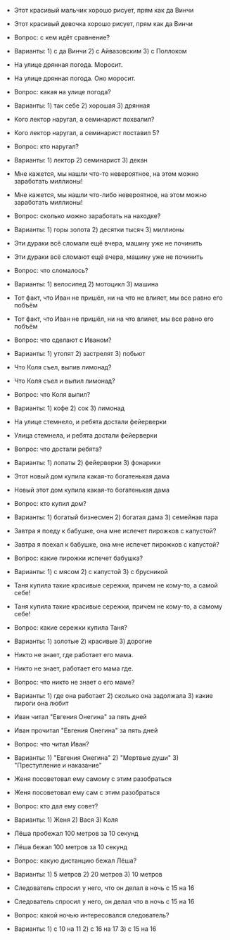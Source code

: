 * Этот красивый мальчик хорошо рисует, прям как да Винчи
* Этот красивый девочка хорошо рисует, прям как да Винчи
* Вопрос: с кем идёт сравнение?
* Варианты: 1) с да Винчи 2) с Айвазовским 3) с Поллоком 

* На улице дрянная погода. Моросит.
* На улице дрянная погода. Оно моросит.
* Вопрос: какая на улице погода?
* Варианты: 1) так себе 2) хорошая 3) дрянная 

* Кого лектор наругал, а семинарист похвалил?
* Кого лектор наругал, а семинарист поставил 5?
* Вопрос: кто наругал?
* Варианты: 1) лектор 2) семинарист 3) декан

* Мне кажется, мы нашли что-то невероятное, на этом можно заработать миллионы!
* Мне кажется, мы нашли что-либо невероятное, на этом можно заработать миллионы!
* Вопрос: сколько можно заработать на находке?
* Варианты: 1) горы золота 2) десятки тысяч 3) миллионы

* Эти дураки всё сломали ещё вчера, машину уже не починить
* Эти дураки всё сломают ещё вчера, машину уже не починить
* Вопрос: что сломалось?
* Варианты: 1) велосипед 2) мотоцикл 3) машина

* Тот факт, что Иван не пришёл, ни на что не влияет, мы все равно его побъём
* Тот факт, что Иван не пришёл, ни на что влияет, мы все равно его побъём
* Вопрос: что сделают с Иваном?
* Варианты: 1) утопят 2) застрелят 3) побьют

* Что Коля съел, выпив лимонад?
* Что Коля съел и выпил лимонад?
* Вопрос: что Коля выпил?
* Варианты: 1) кофе 2) сок 3) лимонад

* На улице стемнело, и ребята достали фейерверки
* Улица стемнела, и ребята достали фейерверки
* Вопрос: что достали ребята? 
* Варианты: 1) лопаты 2) фейерверки 3) фонарики

* Этот новый дом купила какая-то богатенькая дама
* Новый этот дом купила какая-то богатенькая дама
* Вопрос: кто купил дом? 
* Варианты: 1) богатый бизнесмен 2) богатая дама 3) семейная пара

* Завтра я поеду к бабушке, она мне испечет пирожков с капустой?
* Завтра я поехал к бабушке, она мне испечет пирожков с капустой?
* Вопрос: какие пирожки испечет бабушка? 
* Варианты: 1) с мясом 2) с капустой 3) с брусникой

* Таня купила такие красивые сережки, причем не кому-то, а самой себе!
* Таня купила такие красивые сережки, причем не кому-то, а самому себе!
* Вопрос: какие сережки купила Таня? 
* Варианты: 1) золотые 2) красивые 3) дорогие

* Никто не знает, где работает его мама.
* Никто не знает, работает его мама где.
* Вопрос: что никто не знает о его маме?
* Варианты: 1) где она работает 2) сколько она задолжала 3) какие пироги она любит

* Иван читал "Евгения Онегина" за пять дней
* Иван прочитал "Евгения Онегина" за пять дней
* Вопрос: что читал Иван?
* Варианты: 1) "Евгения Онегина" 2) "Мертвые души" 3) "Преступление и наказание"

* Женя посоветовал ему самому с этим разобраться
* Женя посоветовал ему сам с этим разобраться
* Вопрос: кто дал ему совет?
* Варианты: 1) Женя 2) Вася 3) Коля

* Лёша пробежал 100 метров за 10 секунд
* Лёша бежал 100 метров за 10 секунд
* Вопрос: какую дистанцию бежал Лёша?
* Варианты: 1) 5 метров 2) 20 метров 3) 10 метров

* Следователь спросил у него, что он делал в ночь с 15 на 16
* Следователь спросил у него, он делал что в ночь с 15 на 16
* Вопрос: какой ночью интересовался следователь?
* Варианты: 1) с 10 на 11 2) с 16 на 17 3) с 15 на 16
